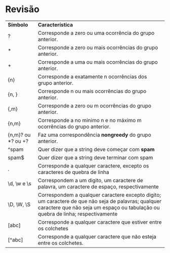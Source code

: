 # Revisão

|     |     |
| --- | --- |
| **Símbolo** | **Característica** |
| ?   | Corresponde a zero ou uma ocorrência do grupo anterior. |
| *   | Corresponde a zero ou mais ocorrências do grupo anterior. |
| +   | Corresponde a uma ou mais ocorrências do grupo anterior. |
| {n} | Corresponde a exatamente n ocorrências dos grupo anterior. |
| {n, } | Corresponde n ou mais ocorrências do grupo anterior. |
| {,m} | Corresponde a zero ou m ocorrências do grupo anterior. |
| {n,m} | Corresponde a no minimo n e no máximo m ocorrências do grupo anterior. |
| {n,m}? ou *? ou +? | Faz uma correspondência **nongreedy** do grupo anterior. |
| ^spam | Quer dizer que a string deve começar com **spam** |
| spam$ | Quer dizer que a string deve terminar com spam |
| .   | Corresponde a qualquer caractere, excepto os caracteres de quebra de linha |
| \\d, \\w e \\s | Correspondem a um digito, um caractere de palavra, um caractere de espaço, respectivamente |
| \\D, \\W, \\S | Correspondem a qualquer caractere excepto digito; um caractere de que não seja de palavras; qualquer caractere que não seja um espaço ou tabulação ou quebra de linha; respectivamente |
| \[abc\] | Corresponde a qualquer caractere que estiver entre os colchetes |
| \[^abc\] | Corresponde a qualquer caractere que não esteja entre os colchetes. |
